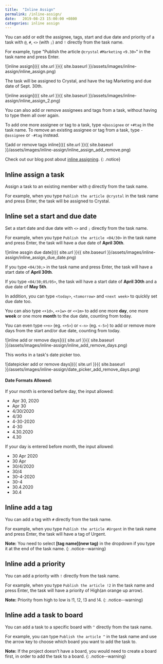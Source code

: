 ```yaml
---
title:  "Inline Assign"
permalink: /inline-assign/
date:   2019-08-23 15:00:00 +0800
categories: inline assign
---
```

You can add or edit the assignee, tags, start and due date and priority of a task with `@`, `#`, `<>` (with `;`) and `!` directly from the task name.

For example, type "Publish the article `@crystal` `#Marketing` `<9.30>`" in the task name and press Enter.

![inline assign]({{ site.url }}{{ site.baseurl }}/assets/images/inline-assign/inline_assign.png)


The task will be assigned to Crystal, and have the tag Marketing and due date of Sept. 30th.

![inline assign]({{ site.url }}{{ site.baseurl }}/assets/images/inline-assign/inline_assign_2.png)

You can also add or remove assignees and tags from a task, without having to type them all over again.

To add one more assignee or tag to a task, type `+@assignee` or `+#tag` in the task name. To remove an existing assignee or tag from a task, type `-@assignee` or `-#tag` instead.

![add or remove tags inline]({{ site.url }}{{ site.baseurl }}/assets/images/inline-assign/inline_assign_add_remove.png)

Check out our blog post about [inline assigning](https://quire.io/blog/p/Type-it-while-you-think-it.html). 
{: .notice}



## Inline assign a task

Assign a task to an existing member with `@` directly from the task name.

For example, when you type `Publish the article @crystal` in the task name and press Enter, the task will be assigned to Crystal.


## Inline set a start and due date

Set a start date and due date with `<>` and `;` directly from the task name.

For example, when you type `Publish the article <04/30>` in the task name and press Enter, the task will have a due date of **April 30th**.

![inline assgin due date]({{ site.url }}{{ site.baseurl }}/assets/images/inline-assign/inline_assign_due_date.png)

If you type `<04/30;>` in the task name and press Enter, the task will have a start date of **April 30th**.

If you type `<04/30;05/05>`, the task will have a start date of **April 30th** and a due date of **May 5th**.

In addition, you can type `<today>`, `<tomorrow>` and `<next week>` to quickly set due date too.

You can also type `<+1d>`, `<+1w>` or `<+1m>` to add one more **day**, one more **week** or one more **month** to the due date, counting from today.

You can even type `<+n>` (eg. `<+5>`) or `<-n>` (eg. `<-5>`) to add or remove more days from the start and/or due date, counting from today.

![inline add or remove days]({{ site.url }}{{ site.baseurl }}/assets/images/inline-assign/inline_add_remove_days.png)

This works in a task's date picker too.

![datepicker add or remove days]({{ site.url }}{{ site.baseurl }}/assets/images/inline-assign/date_picker_add_remove_days.png)

#### Date Formats Allowed: 

If your month is entered before day, the input allowed:

- Apr 30, 2020
- Apr 30
- 4/30/2020
- 4/30
- 4-30-2020
- 4-30
- 4.30.2020
- 4.30

If your day is entered before month, the input allowed:

- 30 Apr 2020
- 30 Apr
- 30/4/2020
- 30/4
- 30-4-2020
- 30-4
- 30.4.2020
- 30.4



## Inline add a tag

You can add a tag with `#` directly from the task name.

For example, when you type `Publish the article #Urgent` in the task name and press Enter, the task will have a tag of Urgent.

**Note:** You need to select **[tag name](new tag)** in the dropdown if you type it at the end of the task name.
{: .notice--warning}



## Inline add a priority

You can add a priority with `!` directly from the task name.

For example, when you type `Publish the article !2` in the task name and press Enter, the task will have a priority of High(an orange up arrow).

**Note:** Priority from high to low is !1, !2, !3 and !4.
{: .notice--warning}



## Inline add a task to board

You can add a task to a specific board with `^` directly from the task name.

For example, you can type `Publish the article ^` in the task name and use the arrow key to choose which board you want to add the task to.

**Note:** If the project doesn’t have a board, you would need to create a board first, in order to add the task to a board. 
{: .notice--warning}

